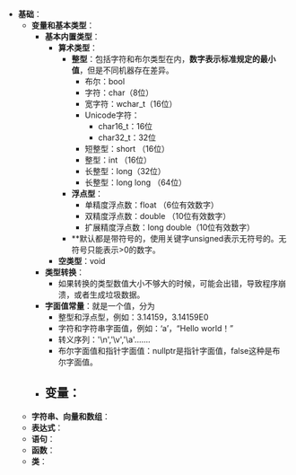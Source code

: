 - **基础**：
	- **变量和基本类型**：
		- **基本内置类型**：
			- **算术类型**：
				- **整型**：包括字符和布尔类型在内，**数字表示标准规定的最小值**，但是不同机器存在差异。
					- 布尔：bool
					- 字符：char（8位）
					- 宽字符：wchar_t（16位）
					- Unicode字符：
						- char16_t：16位
						- char32_t：32位
					- 短整型：short （16位）
					- 整型：int （16位）
					- 长整型：long（32位）
					- 长整型：long long （64位）
				- **浮点型**：
					- 单精度浮点数：float （6位有效数字）
					- 双精度浮点数：double （10位有效数字）
					- 扩展精度浮点数：long double（10位有效数字）
				- **默认都是带符号的，使用关键字unsigned表示无符号的。无符号只能表示>0的数字。
			- **空类型**：void
		- **类型转换**：
			- 如果转换的类型数值大小不够大的时候，可能会出错，导致程序崩溃，或者生成垃圾数据。
		- **字面值常量**：就是一个值，分为
			- 整型和浮点型，例如：3.14159，3.14159E0
			- 字符和字符串字面值，例如：‘a’，“Hello world！”
			- 转义序列：'\n','\v','\a'.......
			- 布尔字面值和指针字面值：nullptr是指针字面值，false这种是布尔字面值。
		- **变量**：
			- 
	- **字符串、向量和数组**：
	- **表达式**：
	- **语句**：
	- **函数**：
	- **类**：